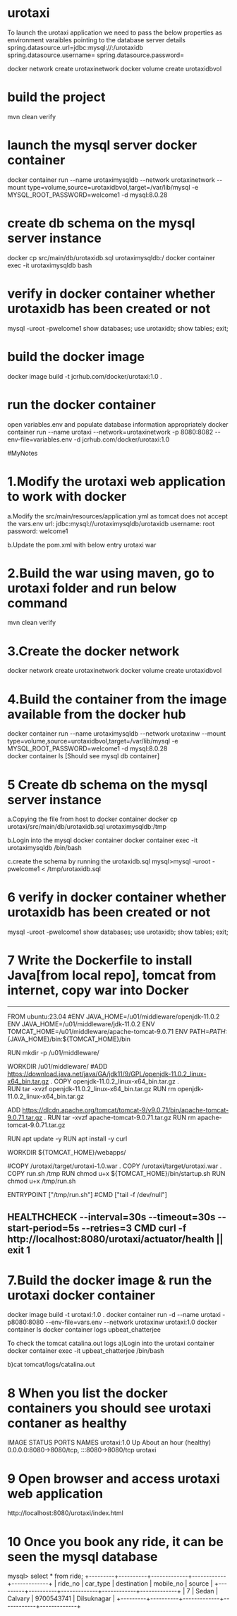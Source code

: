 # urotaxi
To launch the urotaxi application we need to pass the below properties as environment varaibles pointing to the database server details
spring.datasource.url=jdbc:mysql://<dbhost>:<dbport>/urotaxidb
spring.datasource.username=<dbusername>
spring.datasource.password=<dbpassword>

docker network create urotaxinetwork
docker volume create urotaxidbvol

# build the project
mvn clean verify 

# launch the mysql server docker container
docker container run --name urotaximysqldb --network urotaxinetwork --mount type=volume,source=urotaxidbvol,target=/var/lib/mysql -e MYSQL_ROOT_PASSWORD=welcome1 -d mysql:8.0.28

#  create db schema on the mysql server instance
docker cp src/main/db/urotaxidb.sql urotaximysqldb:/
docker container exec -it urotaximysqldb bash

# verify in docker container whether urotaxidb has been created or not
mysql -uroot -pwelcome1
show databases;
use urotaxidb;
show tables;
exit;

# build the docker image
docker image build -t jcrhub.com/docker/urotaxi:1.0 .

# run the docker container
open variables.env and populate database information appropriately
docker container run --name urotaxi --network=urotaxinetwork -p 8080:8082 --env-file=variables.env -d jcrhub.com/docker/urotaxi:1.0


#MyNotes
# 1.Modify the urotaxi web application to work with docker
a.Modify the src/main/resources/application.yml as tomcat does not accept the vars.env
   url: jdbc:mysql://urotaximysqldb/urotaxidb
   username: root
   password: welcome1


b.Update the pom.xml with below entry
   <name>urotaxi</name>
   <packaging>war</packaging>


# 2.Build the war using maven, go to urotaxi folder and run below command
   mvn clean verify


# 3.Create the docker network
docker network create urotaxinetwork
docker volume create urotaxidbvol


# 4.Build the container from the image available from the docker hub
docker container run --name urotaximysqldb --network urotaxinw --mount type=volume,source=urotaxidbvol,target=/var/lib/mysql -e MYSQL_ROOT_PASSWORD=welcome1 -d mysql:8.0.28   
docker container ls [Should see mysql db container]


# 5 Create db schema on the mysql server instance
a.Copying the file from host to docker container
docker cp urotaxi/src/main/db/urotaxidb.sql urotaximysqldb:/tmp


b.Login into the mysql docker container
docker container exec -it urotaximysqldb /bin/bash


c.create the schema by running the urotaxidb.sql
mysql>mysql -uroot -pwelcome1 < /tmp/urotaxidb.sql


# 6 verify in docker container whether urotaxidb has been created or not
mysql -uroot -pwelcome1
show databases;
use urotaxidb;
show tables;
exit;


# 7 Write the Dockerfile to install Java[from local repo], tomcat from internet, copy war into Docker
----------------------------------------------------------------
FROM ubuntu:23.04
#ENV JAVA_HOME=/u01/middleware/openjdk-11.0.2
ENV JAVA_HOME=/u01/middleware/jdk-11.0.2
ENV TOMCAT_HOME=/u01/middleware/apache-tomcat-9.0.71
ENV PATH=${PATH}:${JAVA_HOME}/bin:${TOMCAT_HOME}/bin


RUN mkdir -p /u01/middleware/


WORKDIR /u01/middleware/
#ADD https://download.java.net/java/GA/jdk11/9/GPL/openjdk-11.0.2_linux-x64_bin.tar.gz . 
COPY openjdk-11.0.2_linux-x64_bin.tar.gz .    
RUN tar -xvzf openjdk-11.0.2_linux-x64_bin.tar.gz
RUN rm openjdk-11.0.2_linux-x64_bin.tar.gz


ADD https://dlcdn.apache.org/tomcat/tomcat-9/v9.0.71/bin/apache-tomcat-9.0.71.tar.gz . 
RUN tar -xvzf apache-tomcat-9.0.71.tar.gz
RUN rm apache-tomcat-9.0.71.tar.gz


RUN apt update -y
RUN apt install -y curl


WORKDIR ${TOMCAT_HOME}/webapps/


#COPY /urotaxi/target/urotaxi-1.0.war .
COPY /urotaxi/target/urotaxi.war .
COPY run.sh /tmp
RUN chmod u+x ${TOMCAT_HOME}/bin/startup.sh
RUN chmod u+x /tmp/run.sh




ENTRYPOINT ["/tmp/run.sh"]
#CMD ["tail -f /dev/null"]


HEALTHCHECK --interval=30s --timeout=30s --start-period=5s --retries=3 CMD curl -f http://localhost:8080/urotaxi/actuator/health || exit 1
----------------------------------------------------------------


# 7.Build the docker image & run the urotaxi docker container
docker image build -t urotaxi:1.0 .
docker container run -d --name urotaxi -p8080:8080 --env-file=vars.env --network urotaxinw urotaxi:1.0
docker container ls
docker container logs upbeat_chatterjee


To check the tomcat catalina.out logs
a)Login into the urotaxi container
   docker container exec -it upbeat_chatterjee /bin/bash


b)cat tomcat/logs/catalina.out


# 8 When you list the docker containers you should see urotaxi contaner as healthy
IMAGE        STATUS                      PORTS                                      NAMES
urotaxi:1.0  Up About an hour (healthy)  0.0.0.0:8080->8080/tcp, :::8080->8080/tcp   urotaxi




# 9 Open browser and access urotaxi web application
http://localhost:8080/urotaxi/index.html


# 10 Once you book any ride, it can be seen the mysql database
mysql> select * from ride;
+---------+----------+-------------+------------+-------------+
| ride_no | car_type | destination | mobile_no  | source      |
+---------+----------+-------------+------------+-------------+
|       7 | Sedan    | Calvary     | 9700543741 | Dilsuknagar |
+---------+----------+-------------+------------+-------------+

